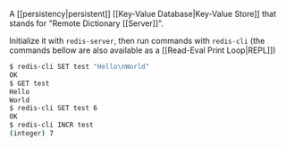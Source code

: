 A [[persistency|persistent]] [[Key-Value Database|Key-Value Store]] that stands for "Remote Dictionary [[Server]]".

Initialize it with `redis-server`, then run commands with  `redis-cli` (the commands bellow are also available as a [[Read-Eval Print Loop|REPL]])

```bash
$ redis-cli SET test "Hello\nWorld"
OK
$ GET test
Hello
World
$ redis-cli SET test 6
OK
$ redis-cli INCR test
(integer) 7
```
